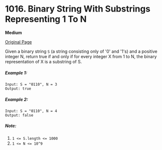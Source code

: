 # 1016. Binary String With Substrings Representing 1 To N

**Medium**

[Original Page](https://leetcode.com/problems/binary-string-with-substrings-representing-1-to-n/)

Given a binary string `S` (a string consisting only of '0' and '1's) and a positive integer N, return true if and only if for every integer X from 1 to N, the binary representation of X is a substring of S.

##### Example 1:
```
Input: S = "0110", N = 3
Output: true
```

##### Example 2:
```
Input: S = "0110", N = 4
Output: false
```

##### Note:
1. `1 <= S.length <= 1000`
2. `1 <= N <= 10^9`
